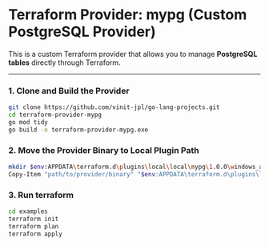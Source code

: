 # Terraform Provider: mypg (Custom PostgreSQL Provider)

This is a custom Terraform provider that allows you to manage **PostgreSQL tables** directly through Terraform.

---


### 1. Clone and Build the Provider

```bash
git clone https://github.com/vinit-jpl/go-lang-projects.git
cd terraform-provider-mypg
go mod tidy
go build -o terraform-provider-mypg.exe
```

### 2. Move the Provider Binary to Local Plugin Path

```bash
mkdir $env:APPDATA\terraform.d\plugins\local\local\mypg\1.0.0\windows_amd64
Copy-Item "path/to/provider/binary" "$env:APPDATA\terraform.d\plugins\local\local\mypg\1.0.0\windows_amd64\"
```

### 3. Run terraform

```bash
cd examples
terraform init
terraform plan
terraform apply
```

